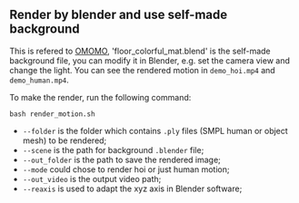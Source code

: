 ## Render by blender and use self-made background
This is refered to [OMOMO](https://github.com/lijiaman/omomo_release), 'floor_colorful_mat.blend' is the self-made background file, you can modify it in Blender, e.g. set the camera view and change the light. You can see the rendered motion in `demo_hoi.mp4` and `demo_human.mp4`.

To make the render, run the following command:
```
bash render_motion.sh
```
* `--folder` is the folder which contains `.ply` files (SMPL human or object mesh) to be rendered; 
* `--scene` is the path for background `.blender` file; 
* `--out_folder` is the path to save the rendered image;
* `--mode` could chose to render hoi or just human motion;
* `--out_video` is the output video path;
* `--reaxis` is used to adapt the xyz axis in Blender software;
